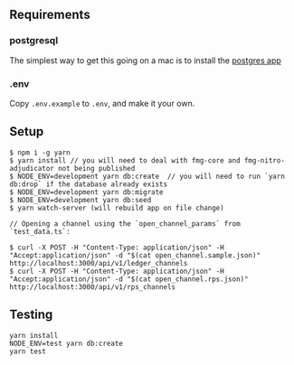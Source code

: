 ## Requirements

### postgresql

The simplest way to get this going on a mac is to install the [postgres app](https://postgresapp.com)

### .env

Copy `.env.example` to `.env`, and make it your own.

## Setup

```
$ npm i -g yarn
$ yarn install // you will need to deal with fmg-core and fmg-nitro-adjudicator not being published
$ NODE_ENV=development yarn db:create  // you will need to run `yarn db:drop` if the database already exists
$ NODE_ENV=development yarn db:migrate
$ NODE_ENV=development yarn db:seed
$ yarn watch-server (will rebuild app on file change)

// Opening a channel using the `open_channel_params` from `test_data.ts`:

$ curl -X POST -H "Content-Type: application/json" -H "Accept:application/json" -d "$(cat open_channel.sample.json)" http://localhost:3000/api/v1/ledger_channels
$ curl -X POST -H "Content-Type: application/json" -H "Accept:application/json" -d "$(cat open_channel.rps.json)" http://localhost:3000/api/v1/rps_channels
```

## Testing

```
yarn install
NODE_ENV=test yarn db:create
yarn test
```
